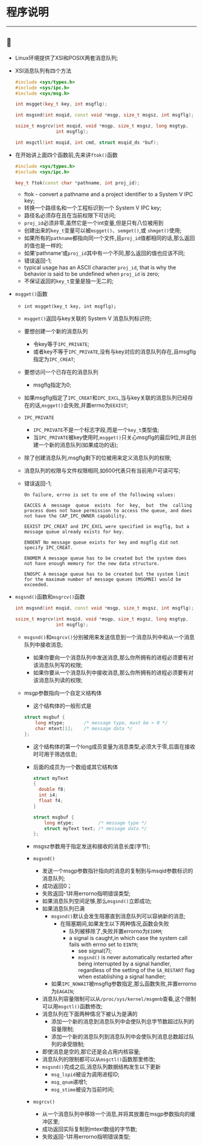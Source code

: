 # 程序说明
---
:art:
---
* Linux环境提供了XSI和POSIX两套消息队列;
* XSI消息队列有四个方法

  ```C++
  #include <sys/types.h>
  #include <sys/ipc.h>
  #include <sys/msg.h>

  int msgget(key_t key, int msgflg);

  int msgsnd(int msqid, const void *msgp, size_t msgsz, int msgflg);

  ssize_t msgrcv(int msqid, void *msgp, size_t msgsz, long msgtyp,
                 int msgflg);

  int msgctl(int msqid, int cmd, struct msqid_ds *buf);
  ```

* 在开始讲上面四个函数前,先来讲`ftok()`函数

  ```C++
  #include <sys/types.h>
  #include <sys/ipc.h>

  key_t ftok(const char *pathname, int proj_id);
  ```

  * ftok - convert a pathname and a project identifier to a System V IPC key;
  * 转换一个路径名和一个工程标识到一个 System V IPC key;
  * 路径名必须存在且在当前权限下可访问;
  * `proj_id`必须非零,虽然它是一个int变量,但是只有八位被用到
  * 创建出来的`key_t`变量可以被`msgget()`、`semget()`,或 `shmget()`使用;
  * 如果所有的`pathname`都指向同一个文件,且`proj_id`值都相同的话,那么返回的值也是一样的;
  * 如果‘pathname’或`proj_id`其中有一个不同,那么返回的值也应该不同;
  * 错误返回-1;
  * typical usage has an ASCII character `proj_id`, that is why the behavior is said to be undefined when `proj_id` is zero;
  * 不保证返回的`key_t`变量是独一无二的;

* `msgget()`函数
  * `int msgget(key_t key, int msgflg);`
  * `msgget()`返回与key关联的 System V 消息队列标识符;
  * 要想创建一个新的消息队列
    * 令key等于`IPC_PRIVATE`;
    * 或者key不等于`IPC_PRIVATE`,没有与key对应的消息队列存在,且msgflg指定为`IPC_CREAT`;
  * 要想访问一个已存在的消息队列
    * msgflg指定为0;
  * 如果msgflg指定了`IPC_CREAT`和`IPC_EXCL`,当与key关联的消息队列已经存在的话,`msgget()`会失败,并置errno为`EEXIST`;  
  * `IPC_PRIVATE`
    * `IPC_PRIVATE`不是一个标志字段,而是一个`key_t`类型值;
    * 当`IPC_PRIVATE`被key使用时,`msgget()`只关心msgflg的最后9位,并且创建一个新的消息队列(如果成功的话);
  * 除了创建消息队列,msgflg剩下的位被用来定义消息队列的权限;
  * 消息队列的权限与文件权限相同,如600代表只有当前用户可读可写;
  * 错误返回-1;

    ```
    On failure, errno is set to one of the following values:

    EACCES A  message  queue  exists  for  key,  but  the  calling  process does not have permission to access the queue, and does not have the CAP_IPC_OWNER capability.

    EEXIST IPC_CREAT and IPC_EXCL were specified in msgflg, but a message queue already exists for key.

    ENOENT No message queue exists for key and msgflg did not specify IPC_CREAT.

    ENOMEM A message queue has to be created but the system does not have enough memory for the new data structure.

    ENOSPC A message queue has to be created but the system limit for the maximum number of message queues (MSGMNI) would be exceeded.
    ```

* `msgsnd()`函数和`msgrcv()`函数

  ```C++
  int msgsnd(int msqid, const void *msgp, size_t msgsz, int msgflg);

  ssize_t msgrcv(int msqid, void *msgp, size_t msgsz, long msgtyp,
                 int msgflg);
  ```

  * `msgsnd()`和`msgrcv()`分别被用来发送信息到一个消息队列中和从一个消息队列中接收消息;
    * 如果你要向一个消息队列中发送消息,那么你所拥有的进程必须要有对该消息队列写的权限;
    * 如果你要从一个消息队列中接收消息,那么你所拥有的进程必须要有对该消息队列读的权限;
  * msgp参数指向一个自定义结构体
    * 这个结构体的一般形式是

    ```C++
    struct msgbuf {
        long mtype;       /* message type, must be > 0 */
        char mtext[1];    /* message data */
    };
    ```

    * 这个结构体的第一个long成员变量为消息类型,必须大于零,后面在接收时可用于筛选信息;
    * 后面的成员为一个数组或其它结构体

      ```C++
      struct myText
      {
        double f8;    
        int i4;
        float f4;
      }

      struct msgbuf {
          long mtype;         /* message type */
          struct myText text; /* message data */
      };
      ```

    * msgsz参数用于指定发送和接收的消息长度(字节);
    * `msgsnd()`
      * 发送一个msgp参数指针指向的消息的复制到与msqid参数标识的消息队列;
      * 成功返回0；
      * 失败返回-1并用errorno指明错误类型;
      * 如果消息队列空间足够,那么`msgsnd()`立即成功;
      * 如果消息队列已满
        * `msgsnd()`默认会发生阻塞直到消息队列可以容纳新的消息;
          * 在阻塞期间,如果发生以下两种情况,函数会失败
            * 队列被移除了,失败并置errorno为`EIDRM`;
            * a signal is caught,in which case the system call fails with errno set to `EINTR`;
              * see  signal(7);
              * `msgsnd()` is never automatically restarted after being interrupted by a signal handler, regardless of the setting of the `SA_RESTART` flag when establishing a signal handler;
        * 如果`IPC_NOWAIT`被msgflg参数指定,那么函数失败,并置errorno为`EAGAIN`;              
      * 消息队列容量限制可以从`/proc/sys/kernel/msgmnb`查看,这个限制可以用`msgctl()`函数修改;
      * 消息队列在下面两种情况下被认为是满的
        * 添加一个新的消息到消息队列中会使队列总字节数超过队列的容量限制;
        * 添加一个新的消息队列到消息队列中会使队列消息总数超过队列的承受限制;
      * 即使消息是空的,那它还是会占用内核容量;
      * 消息队列的限制都可以从`msgctl()`函数那里修改;
      * `msgsnd()`完成之后,消息队列数据结构发生以下更新
        * `msg_lspid`被设为调用进程ID;
        * `msg_qnum`递增1;
        * `msg_stime`被设为当前时间;

    * `msgrcv()`
      * 从一个消息队列中移除一个消息,并将其放置在msgp参数指向的缓冲区里;
      * 成功返回实际复制到mtext数组的字节数;
      * 失败返回-1并用errorno指明错误类型;
